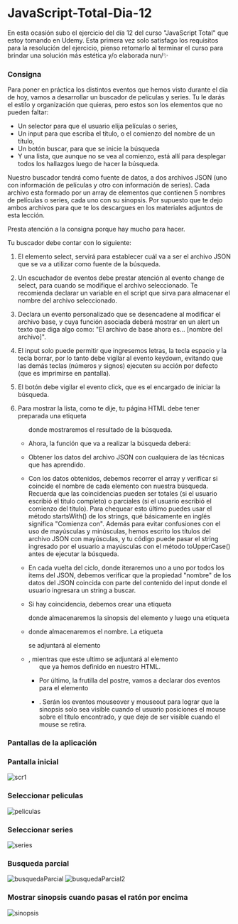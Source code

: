 # JavaScript-Total-Dia-12
En esta ocasión subo el ejercicio del día 12 del curso "JavaScript Total" que estoy tomando en Udemy. 
Esta primera vez solo satisfago los requisitos para la resolución del ejercicio, pienso retomarlo al terminar el curso para brindar una solución más estética y/o elaborada nun/✨

### Consigna
Para poner en práctica los distintos eventos que hemos visto durante el día de hoy, vamos a desarrollar un buscador de películas y series. 
Tu le darás el estilo y organización que quieras, pero estos son los elementos que no pueden faltar:

* Un selector para que el usuario elija películas o series,
* Un input para que escriba el título, o el comienzo del nombre de un título,
* Un botón buscar, para que se inicie la búsqueda
* Y una lista, que aunque no se vea al comienzo, está allí para desplegar todos los hallazgos luego de hacer la búsqueda.
	
Nuestro buscador tendrá como fuente de datos, a dos archivos JSON (uno con información de películas y 
otro con información de series). Cada archivo esta formado por un array de elementos que contienen 
5 nombres de películas o series, cada uno con su sinopsis. Por supuesto que te dejo 
ambos archivos para que te los descargues en los materiales adjuntos de esta lección.

Presta atención a la consigna porque hay mucho para hacer. 

Tu buscador debe contar con lo siguiente:

1. El elemento select, servirá para establecer cuál va a ser el archivo JSON que se va a utilizar como fuente de la búsqueda. 
 
2. Un escuchador de eventos debe prestar atención al evento change de select, para cuando se modifique el archivo seleccionado. 
Te recomienda declarar un variable en el script que sirva para almacenar el nombre del archivo seleccionado.

3. Declara un evento personalizado que se desencadene al modificar el archivo base, 
y cuya función asociada deberá mostrar en un alert un texto que diga algo como: "El archivo de base ahora es… [nombre del archivo]".

4. El input solo puede permitir que ingresemos letras, la tecla espacio y la tecla borrar, 
por lo tanto debe vigilar al evento keydown, evitando que las demás teclas (números y signos) ejecuten su acción por defecto (que es imprimirse en pantalla). 
	
 5. El botón debe vigilar el evento click, que es el encargado de iniciar la búsqueda.
	
 6. Para mostrar la lista, como te dije, tu página HTML debe tener preparada una etiqueta <ul> donde mostraremos el resultado de la búsqueda.
	
 7. Ahora, la función que va a realizar la búsqueda deberá:
		
  1. Obtener los datos del archivo JSON con cualquiera de las técnicas que has aprendido. 
		
  2. Con los datos obtenidos, debemos recorrer el array y verificar si coincide el nombre de cada elemento con nuestra búsqueda. 
Recuerda que las coincidencias pueden ser totales (si el usuario escribió el titulo completo) o parciales 
(si el usuario escribió el comienzo del título). Para chequear esto último puedes usar el método startsWith() 
de los strings, qué básicamente en inglés significa "Comienza con". Además para evitar confusiones con el uso de mayúsculas y minúsculas, 
hemos escrito los títulos del archivo JSON con mayúsculas, y tu código puede pasar el string ingresado por el usuario a mayúsculas 
con el método toUpperCase() antes de ejecutar la búsqueda.
		
  3. En cada vuelta del ciclo, donde iteraremos uno a uno por todos los items del JSON, debemos verificar que la propiedad "nombre" 
de los datos del JSON coincida con parte del contenido del input donde el usuario ingresara un string a buscar. 
		
  4. Si hay coincidencia, debemos crear una etiqueta <p> donde almacenaremos la sinopsis del elemento y 
luego una etiqueta <li> donde almacenaremos el nombre. La etiqueta <p> se adjuntará al elemento <li>, 
mientras que este ultimo se adjuntará al elemento <ul> que ya hemos definido en nuestro HTML.
		
  5. Por último, la frutilla del postre, vamos a declarar dos eventos para el elemento <li>. 
Serán los eventos mouseover y mouseout para lograr que la sinopsis solo sea visible cuando el usuario posiciones 
el mouse sobre el título encontrado, y que deje de ser visible cuando el mouse se retira.

### Pantallas de la aplicación

### Pantalla inicial
![scr1](https://github.com/Alejandro-Az/JavaScript-Total-Dia-12/assets/105530752/2d27f2e4-aad4-4a51-9579-275f221ff042)

### Seleccionar peliculas
![peliculas](https://github.com/Alejandro-Az/JavaScript-Total-Dia-12/assets/105530752/e716f595-69b0-477a-8fd5-b327cd62d60d)

### Seleccionar series
![series](https://github.com/Alejandro-Az/JavaScript-Total-Dia-12/assets/105530752/2270584a-6037-41c7-9c05-2e2dcda651b4)

### Busqueda parcial
![busquedaParcial](https://github.com/Alejandro-Az/JavaScript-Total-Dia-12/assets/105530752/510fa6d8-8426-4ad9-8996-f2ef0539e7b9)
![busquedaParcial2](https://github.com/Alejandro-Az/JavaScript-Total-Dia-12/assets/105530752/25ec114f-529c-4a22-917c-0d4bd4849d84)

### Mostrar sinopsis cuando pasas el ratón por encima 
![sinopsis](https://github.com/Alejandro-Az/JavaScript-Total-Dia-12/assets/105530752/22554a9d-babf-435d-bf16-4ddc4bfc71e6)




